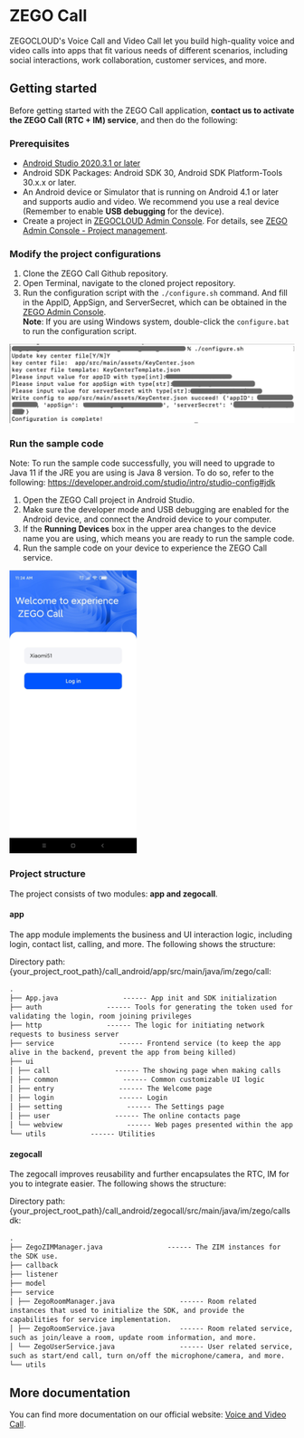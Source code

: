 # ZEGO Call

ZEGOCLOUD's Voice Call and Video Call let you build high-quality voice and video calls into apps that fit various needs of different scenarios, including social interactions, work collaboration, customer services, and more.

## Getting started 

Before getting started with the ZEGO Call application, **contact us to activate the ZEGO Call (RTC + IM) service**, and then do the following:

### Prerequisites

* [Android Studio 2020.3.1 or later](https://developer.android.com/studio)
* Android SDK Packages: Android SDK 30, Android SDK Platform-Tools 30.x.x or later.
* An Android device or Simulator that is running on Android 4.1 or later and supports audio and video. We recommend you use a real device (Remember to enable **USB debugging** for the device).
* Create a project in [ZEGOCLOUD Admin Console](https://console.zegocloud.com/). For details, see [ZEGO Admin Console - Project management](https://docs.zegocloud.com/article/1271).



### Modify the project configurations

1. Clone the ZEGO Call Github repository.
2. Open Terminal, navigate to the cloned project repository.
3. Run the configuration script with the `./configure.sh` command. And fill in the AppID, AppSign, and ServerSecret, which can be obtained in the [ZEGO Admin Console](https://console.zegocloud.com/).  
**Note**: If you are using Windows system, double-click the `configure.bat` to run the configuration script.   
<img width="700px" src="images/configure_android.png"/>

### Run the sample code
Note: To run the sample code successfully, you will need to upgrade to Java 11 if the JRE you are using is Java 8 version. To do so, refer to the following:
https://developer.android.com/studio/intro/studio-config#jdk


1. Open the ZEGO Call project in Android Studio.
2. Make sure the developer mode and USB debugging are enabled for the Android device, and connect the Android device to your computer.
3. If the **Running Devices** box in the upper area changes to the device name you are using, which means you are ready to run the sample code.  
4. Run the sample code on your device to experience the ZEGO Call service.  
<img height="500px" src="images/app_android.jpg"/>

### Project structure
The project consists of two modules: **app and zegocall**.

#### app
The app module implements the business and UI interaction logic, including login, contact list, calling, and more. The following shows the structure:

Directory path: 
{your_project_root_path}/call_android/app/src/main/java/im/zego/call:
```
.
├── App.java                ------ App init and SDK initialization
├── auth                ------ Tools for generating the token used for validating the login, room joining privileges 
├── http                ------ The logic for initiating network requests to business server
├── service                ------ Frontend service (to keep the app alive in the backend, prevent the app from being killed)
├── ui
│ ├── call                ------ The showing page when making calls
│ ├── common                ------ Common customizable UI logic
│ ├── entry                ------ The Welcome page
│ ├── login                ------ Login
│ ├── setting                ------ The Settings page
│ ├── user                ------ The online contacts page
│ └── webview                ------ Web pages presented within the app
└── utils           ------ Utilities
```

#### zegocall
The zegocall improves reusability and further encapsulates the RTC, IM for you to integrate easier. The following shows the structure:

Directory path: 
{your_project_root_path}/call_android/zegocall/src/main/java/im/zego/callsdk:

```
.
├── ZegoZIMManager.java                ------ The ZIM instances for the SDK use.
├── callback
├── listener
├── model
├── service
│ ├── ZegoRoomManager.java                ------ Room related instances that used to initialize the SDK, and provide the capabilities for service implementation.
│ ├── ZegoRoomService.java                ------ Room related service, such as join/leave a room, update room information, and more.
│ └── ZegoUserService.java                ------ User related service, such as start/end call, turn on/off the microphone/camera, and more.
└── utils
```

## More documentation
You can find more documentation on our official website: [Voice and Video Call](https://docs.zegocloud.com/article/13840).
